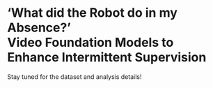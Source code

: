 # ‘What did the Robot do in my Absence?’ <br> Video Foundation Models to Enhance Intermittent Supervision

Stay tuned for the dataset and analysis details!
